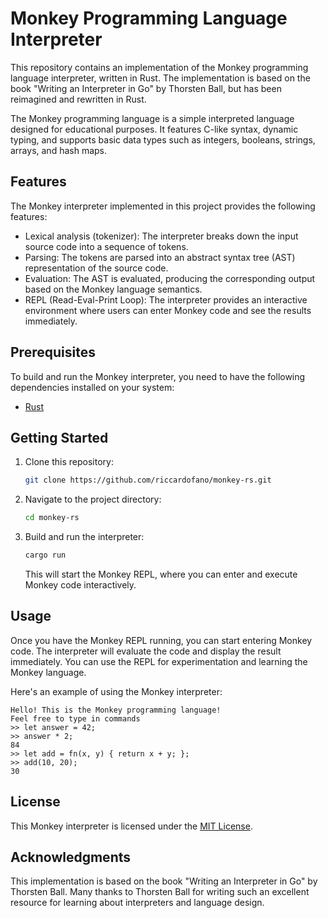 # Monkey Programming Language Interpreter

This repository contains an implementation of the Monkey programming language interpreter, written in Rust. The implementation is based on the book "Writing an Interpreter in Go" by Thorsten Ball, but has been reimagined and rewritten in Rust.

The Monkey programming language is a simple interpreted language designed for educational purposes. It features C-like syntax, dynamic typing, and supports basic data types such as integers, booleans, strings, arrays, and hash maps.

## Features

The Monkey interpreter implemented in this project provides the following features:

- Lexical analysis (tokenizer): The interpreter breaks down the input source code into a sequence of tokens.
- Parsing: The tokens are parsed into an abstract syntax tree (AST) representation of the source code.
- Evaluation: The AST is evaluated, producing the corresponding output based on the Monkey language semantics.
- REPL (Read-Eval-Print Loop): The interpreter provides an interactive environment where users can enter Monkey code and see the results immediately.

## Prerequisites

To build and run the Monkey interpreter, you need to have the following dependencies installed on your system:

- [Rust](https://www.rust-lang.org/tools/install)

## Getting Started

1. Clone this repository:

   ```bash
   git clone https://github.com/riccardofano/monkey-rs.git
   ```

2. Navigate to the project directory:

   ```bash
   cd monkey-rs
   ```

3. Build and run the interpreter:

   ```bash
   cargo run
   ```

   This will start the Monkey REPL, where you can enter and execute Monkey code interactively.

## Usage

Once you have the Monkey REPL running, you can start entering Monkey code. The interpreter will evaluate the code and display the result immediately. You can use the REPL for experimentation and learning the Monkey language.

Here's an example of using the Monkey interpreter:

```plaintext
Hello! This is the Monkey programming language!
Feel free to type in commands
>> let answer = 42;
>> answer * 2;
84
>> let add = fn(x, y) { return x + y; };
>> add(10, 20);
30
```

## License

This Monkey interpreter is licensed under the [MIT License](LICENSE).

## Acknowledgments

This implementation is based on the book "Writing an Interpreter in Go" by Thorsten Ball. Many thanks to Thorsten Ball for writing such an excellent resource for learning about interpreters and language design.
